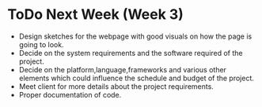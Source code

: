 # ToDo Next Week (Week 3)
- Design sketches for the webpage with good visuals on how the  page is going to look.
- Decide on the system requirements and the software required of the project.
- Decide on the platform,language,frameworks and various other elements which could influence the schedule and budget  of the project.
- Meet client for more details about the project requirements.
- Proper documentation of code.